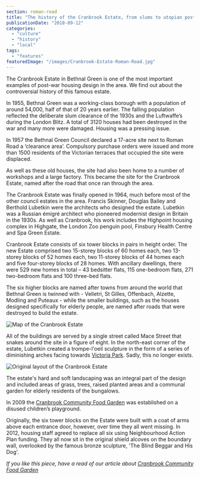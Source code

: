 ```yaml
---
section: roman-road
title: "The history of the Cranbrook Estate, from slums to utopian post-war housing"
publicationDate: "2018-09-12"
categories: 
  - "culture"
  - "history"
  - "local"
tags: 
  - "features"
featuredImage: "/images/Cranbrook-Estate-Roman-Road.jpg"
---
```


The Cranbrook Estate in Bethnal Green is one of the most important examples of post-war housing design in the area. We find out about the controversial history of this famous estate.

In 1955, Bethnal Green was a working-class borough with a population of around 54,000, half of that of 20 years earlier. The falling population reflected the deliberate slum clearance of the 1930s and the Luftwaffe’s during the London Blitz. A total of 3120 houses had been destroyed in the war and many more were damaged. Housing was a pressing issue.

In 1957 the Bethnal Green Council declared a 17-acre site next to Roman Road a ‘clearance area’. Compulsory purchase orders were issued and more than 1500 residents of the Victorian terraces that occupied the site were displaced.

As well as these old houses, the site had also been home to a number of workshops and a large factory. This became the site for the Cranbrook Estate, named after the road that once ran through the area.

The Cranbrook Estate was finally opened in 1964, much before most of the other council estates in the area. Francis Skinner, Douglas Bailey and Berthold Lubetkin were the architects who designed the estate. Lubetkin was a Russian émigré architect who pioneered modernist design in Britain in the 1930s. As well as Cranbrook, his work includes the Highpoint housing complex in Highgate, the London Zoo penguin pool, Finsbury Health Centre and Spa Green Estate.

Cranbrook Estate consists of six tower blocks in pairs in height order. The new Estate comprised two 15-storey blocks of 60 homes each, two 13-storey blocks of 52 homes each, two 11-storey blocks of 44 homes each and five four-storey blocks of 28 homes. With ancillary dwellings, there were 529 new homes in total – 43 bedsitter flats, 115 one-bedroom flats, 271 two-bedroom flats and 100 three-bed flats.

The six higher blocks are named after towns from around the world that Bethnal Green is twinned with - Velletri, St Gilles, Offenbach, Alzette, Modling and Puteaux - while the smaller buildings, such as the houses designed specifically for elderly people, are named after roads that were destroyed to build the estate.

![Map of the Cranbrook Estate](/images/Map-of-Cranbrook-Estate-Bow-1024x683.jpg)

All of the buildings are served by a single street called Mace Street that snakes around the site in a figure of eight. In the north-east corner of the estate, Lubetkin created a trompe-l'oeil sculpture in the form of a series of diminishing arches facing towards [Victoria Park](https://romanroadlondon.com/victoria-park-east-london-bow/). Sadly, this no longer exists.

![Original layout of the Cranbrook Estate](/images/Cranbrook-estate-original-layout-1024x683.jpg)

The estate's hard and soft landscaping was an integral part of the design and included areas of grass, trees, raised planted areas and a communal garden for elderly residents of the bungalows.

In 2009 the [Cranbrook Community Food Garden](https://romanroadlondon.com/cranbrook-community-food-garden-globe-town/) was established on a disused children’s playground.

Originally, the six tower blocks on the Estate were built with a coat of arms above each entrance door, however, over time they all went missing. In 2012, housing staff agreed to replace all six using Neighbourhood Action Plan funding. They all now sit in the original shield alcoves on the boundary wall, overlooked by the famous bronze sculpture, 'The Blind Beggar and His Dog'.

_If you like this piece, have a read of our article about [Cranbrook Community Food Garden](https://romanroadlondon.com/cranbrook-community-food-garden-globe-town/)_ 

